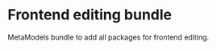 Frontend editing bundle
=======================

MetaModels bundle to add all packages for frontend editing.